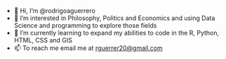 - 👋 Hi, I’m @rodrigoaguerrero
- 👀 I’m interested in Philosophy, Politics and Economics and using Data Science and programming to explore those fields
- 🌱 I’m currently learning to expand my abilities to code in the R, Python, HTML, CSS and GIS
- 📫 To reach me email me at rguerrer20@gmail.com

<!---
rodrigoaguerrero/rodrigoaguerrero is a ✨ special ✨ repository because its `README.md` (this file) appears on your GitHub profile.
You can click the Preview link to take a look at your changes.
--->
